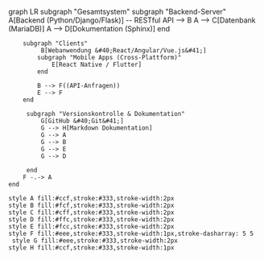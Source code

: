graph LR
    subgraph "Gesamtsystem"
        subgraph "Backend-Server"
            A[Backend &#40;Python/Django/Flask&#41;] -- RESTful API --> B
            A --> C[Datenbank &#40;MariaDB&#41;]
            A --> D[Dokumentation &#40;Sphinx&#41;]
        end

        subgraph "Clients"
             B[Webanwendung &#40;React/Angular/Vue.js&#41;]
            subgraph "Mobile Apps (Cross-Plattform)"
                E[React Native / Flutter]
            end
          
            B --> F((API-Anfragen))
            E --> F
        end
        
         subgraph "Versionskontrolle & Dokumentation"
             G[GitHub &#40;Git&#41;]
             G --> H[Markdown Dokumentation]
             G --> A  
             G --> B
             G --> E
             G --> D

         end
        F -.-> A
    end

    style A fill:#ccf,stroke:#333,stroke-width:2px
    style B fill:#fcf,stroke:#333,stroke-width:2px
    style C fill:#cff,stroke:#333,stroke-width:2px
    style D fill:#ffc,stroke:#333,stroke-width:2px
    style E fill:#fcc,stroke:#333,stroke-width:2px
    style F fill:#eee,stroke:#333,stroke-width:1px,stroke-dasharray: 5 5
     style G fill:#eee,stroke:#333,stroke-width:2px
    style H fill:#ccf,stroke:#333,stroke-width:1px

